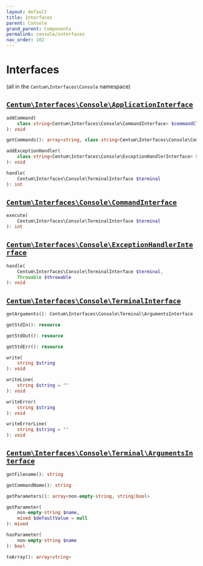 ```yaml
---
layout: default
title: Interfaces
parent: Console
grand_parent: Components
permalink: console/interfaces
nav_order: 102
---
```




# Interfaces

(all in the `Centum\Interfaces\Console` namespace)



## [`Centum\Interfaces\Console\ApplicationInterface`](https://github.com/SidRoberts/centum/blob/development/src/Interfaces/Console/ApplicationInterface.php)

```php
addCommand(
    class-string<Centum\Interfaces\Console\CommandInterface> $commandClass
): void
```

```php
getCommands(): array<string, class-string<Centum\Interfaces\Console\CommandInterface>>
```

```php
addExceptionHandler(
    class-string<Centum\Interfaces\Console\ExceptionHandlerInterface> $exceptionHandlerClass
): void
```

```php
handle(
    Centum\Interfaces\Console\TerminalInterface $terminal
): int
```



## [`Centum\Interfaces\Console\CommandInterface`](https://github.com/SidRoberts/centum/blob/development/src/Interfaces/Console/CommandInterface.php)

```php
execute(
    Centum\Interfaces\Console\TerminalInterface $terminal
): int
```



## [`Centum\Interfaces\Console\ExceptionHandlerInterface`](https://github.com/SidRoberts/centum/blob/development/src/Interfaces/Console/ExceptionHandlerInterface.php)

```php
handle(
    Centum\Interfaces\Console\TerminalInterface $terminal,
    Throwable $throwable
): void
```



## [`Centum\Interfaces\Console\TerminalInterface`](https://github.com/SidRoberts/centum/blob/development/src/Interfaces/Console/TerminalInterface.php)

```php
getArguments(): Centum\Interfaces\Console\Terminal\ArgumentsInterface
```

```php
getStdIn(): resource
```

```php
getStdOut(): resource
```

```php
getStdErr(): resource
```

```php
write(
    string $string
): void
```

```php
writeLine(
    string $string = ""
): void
```

```php
writeError(
    string $string
): void
```

```php
writeErrorLine(
    string $string = ""
): void
```



## [`Centum\Interfaces\Console\Terminal\ArgumentsInterface`](https://github.com/SidRoberts/centum/blob/development/src/Interfaces/Console/Terminal/ArgumentsInterface.php)

```php
getFilename(): string
```

```php
getCommandName(): string
```

```php
getParameters(): array<non-empty-string, string|bool>
```

```php
getParameter(
    non-empty-string $name,
    mixed $defaultValue = null
): mixed
```

```php
hasParameter(
    non-empty-string $name
): bool
```

```php
toArray(): array<string>
```
